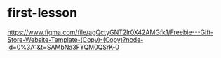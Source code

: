 # first-lesson
https://www.figma.com/file/agQctyGNT2lr0X42AMGfk1/Freebie---Gift-Store-Website-Template-(Copy)-(Copy)?node-id=0%3A1&t=SAMbNa3FYQM0QSrK-0
